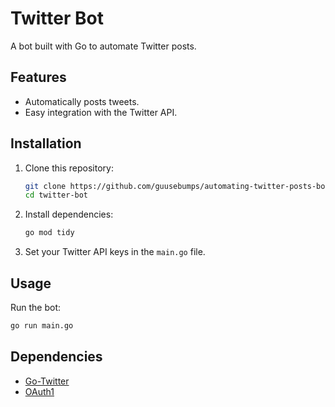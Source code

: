 # Twitter Bot

A bot built with Go to automate Twitter posts.

## Features
- Automatically posts tweets.
- Easy integration with the Twitter API.

## Installation
1. Clone this repository:
   ```bash
   git clone https://github.com/guusebumps/automating-twitter-posts-bot.git
   cd twitter-bot
   ```
2. Install dependencies:
   ```bash
   go mod tidy
   ```
3. Set your Twitter API keys in the `main.go` file.

## Usage
Run the bot:
```bash
go run main.go
```

## Dependencies
- [Go-Twitter](https://github.com/dghubble/go-twitter)
- [OAuth1](https://github.com/dghubble/oauth1)
